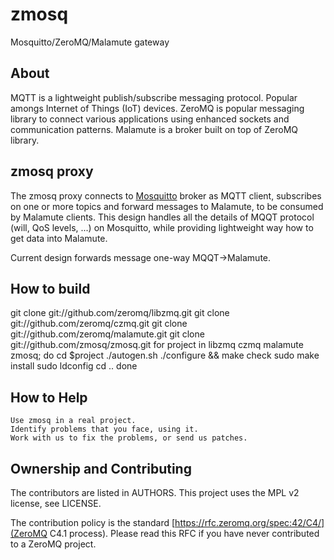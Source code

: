 # zmosq
Mosquitto/ZeroMQ/Malamute gateway

## About
MQTT is a lightweight publish/subscribe messaging protocol. Popular amongs Internet of Things (IoT) devices. ZeroMQ is popular messaging library to connect various applications using enhanced sockets and communication patterns. Malamute is a broker built on top of ZeroMQ library.

## zmosq proxy

The zmosq proxy connects to [Mosquitto](https://mosquitto.org/) broker as MQTT client, subscribes on one or more topics and forward messages to Malamute, to be consumed by Malamute clients. This design handles all the details of MQQT protocol (will, QoS levels, ...) on Mosquitto, while providing lightweight way how to get data into Malamute.

Current design forwards message one-way MQQT->Malamute.

## How to build

git clone git://github.com/zeromq/libzmq.git
git clone git://github.com/zeromq/czmq.git
git clone git://github.com/zeromq/malamute.git
git clone git://github.com/zmosq/zmosq.git
for project in libzmq czmq malamute zmosq; do
    cd $project
    ./autogen.sh
    ./configure && make check
    sudo make install
    sudo ldconfig
    cd ..
done

## How to Help

    Use zmosq in a real project.
    Identify problems that you face, using it.
    Work with us to fix the problems, or send us patches.

## Ownership and Contributing

The contributors are listed in AUTHORS. This project uses the MPL v2 license, see LICENSE.

The contribution policy is the standard [https://rfc.zeromq.org/spec:42/C4/](ZeroMQ C4.1 process). Please read this RFC if you have never contributed to a ZeroMQ project.
